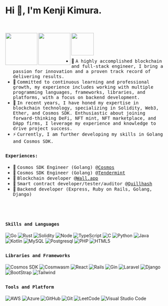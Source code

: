 # Hi 👋, I'm Kenji Kimura.
<br><br>
<a href="https://www.linkedin.com/in/kenji-kimura-32ab44261/">
  <img align="left" alt="" width="100px" src="https://img.shields.io/badge/Linkedin-0A66C2?style=for-the-badge&logo=Linkedin&logoColor=white" />
</a>
<a href="#">
  <img align="left" alt="" width="100px" src="https://img.shields.io/badge/Github-181717?style=for-the-badge&logo=Github&logoColor=white" />
</a>
<a href="mailto:kenji.kimura.1026@gmail.com">
  <img align="left" alt="" width="70px" src="https://img.shields.io/badge/Gmail-EA4335?style=for-the-badge&logo=Gmail&logoColor=white" />
</a>
<br><br>
<!-- <img align="right" src="https://github.com/dixitaniket/dixitaniket/blob/master/opagain.gif" width="100%"/>
<!--  -->

<div>
  <br>

- 👷 <samp>A highly accomplished blockchain and full-stack engineer, I bring a passion for innovation and a proven track record of delivering results. 
- 🥇 <samp> Committed to continuous learning and professional growth, my experience includes working with multiple programming languages, frameworks, libraries, and platforms, with a focus on backend development. 
- 🥇 <samp>In recent years, I have honed my expertise in blockchain technology, specializing in Solidity, Web3, Ether, and Cosmos SDK. Enthusiastic about joining forward-thinking DeFi, NFT mint, NFT marketplace, and DApp firms, I leverage my experience and knowledge to drive project success.  
- ⚡ <samp>Currently, I am further developing my skills in Golang and Cosmos SDK.

##

<div>
<h4><b><samp>Experiences:</samp></b></h4>
  
- 👷 <samp>Cosmos SDK Engineer (Golang) @<a href="https://cosmos.network/">Cosmos</a><br>
- 👷 <samp>Cosmos SDK Engineer (Golang) @<a href="https://tendermint.com/">Tendermint</a><br>
- 👷 <samp>Blockchain developer @<a href="https://wall.app/">Wall.app</a><br>
- 👷 <samp>Smart contract developer/tester/auditor @<a href="https://quillhash.com">Quillhash</a><br>
- 👷 <samp>Backend developer (Express, Ruby on Rails, Golang, Django)<br>
</div>  
<br><br>


##
<h4><b><samp>Skills and Languages</samp></b></h4>


![Go](https://img.shields.io/badge/Go-00ADD8?style=flat-square&logo=go&logoColor=white)
![Rust](https://img.shields.io/badge/Rust-black?style=flat-square&logo=rust&logoColor=white)
![Solidity](https://img.shields.io/badge/Solidity-3776AB?style=flat-square&logo=Solidity&logoColor=white)
![Node](https://img.shields.io/badge/Node-107C10?style=flat-square&logo=Node.js&logoColor=white)
![TypeScript](https://img.shields.io/badge/TypeScript-3776AB?style=flat-square&logo=TypeScript&logoColor=white)
![C](https://img.shields.io/badge/C-27338e?style=flat-square&logo=c&logoColor=white)
![Python](https://img.shields.io/badge/Python-3776AB?style=flat-square&logo=Python&logoColor=white)
![Java](https://img.shields.io/badge/Java-013243?style=flat-square&logo=Java&logoColor=white)
![Kotlin](https://img.shields.io/badge/Kotlin-013243?style=flat-square&logo=Kotlin&logoColor=white)
![MySQL](https://img.shields.io/badge/MySQL-4479A1?style=flat-square&logo=MySQL&logoColor=white)
![Postgresql](https://img.shields.io/badge/Postgresql-00979D?style=flat-square&logo=Postgresql&logoColor=white)
![PHP](https://img.shields.io/badge/PHP-3776AB?style=flat-square&logo=PHP&logoColor=white)
![HTML5](https://img.shields.io/badge/HTML5-E34F26?style=flat-square&logo=HTML5&logoColor=white)

##
<h4><b><samp>Libraries and Frameworks</samp></b></h4>

![Cosmos SDK](https://img.shields.io/badge/Cosmos-00ADD8?style=flat-square&logo=Cosmos&logoColor=white)
![Cosmwasm](https://img.shields.io/badge/Cosmwasm-013243?style=flat-square&logo=Cosmwasm&logoColor=white)
![React](https://img.shields.io/badge/React-107C10?style=flat-square&logo=React&logoColor=white)
![Rails](https://img.shields.io/badge/Rails-3776AB?style=flat-square&logo=Rails&logoColor=white)
![Gin](https://img.shields.io/badge/Gin-27338e?style=flat-square&logo=Gin&logoColor=white)
![Laravel](https://img.shields.io/badge/Laravel-3776AB?style=flat-square&logo=Laravel&logoColor=white)
![Django](https://img.shields.io/badge/Django-E34F26?style=flat-square&logo=Django&logoColor=white)
![BootStrap](https://img.shields.io/badge/Bootstrap-7952B3?style=flat-square&logo=bootstrap&logoColor=white)
![Tailwind](https://img.shields.io/badge/Tailwind-430098?style=flat-square&logo=Tailwind&logoColor=white)


##
<h4><b><samp>Tools and Platform</samp></b></h4>

![AWS](https://img.shields.io/badge/AWS-00ADD8?style=flat-square&logo=AWS&logoColor=white)
![Azure](https://img.shields.io/badge/Azure-4285F4?style=flat-square&logo=Azure&logoColor=white)
![GitHub](https://img.shields.io/badge/GitHub-181717?style=flat-square&logo=github)
![Git](https://img.shields.io/badge/Git-F05032?style=flat-square&logo=Git&logoColor=white)
![LeetCode](https://img.shields.io/badge/LeetCode-107C10?style=flat-square&logo=LeetCode&logoColor=black)
![Visual Studio Code](https://img.shields.io/badge/Visual_Studio_Code-007ACC?style=flat-square&logo=Visual-Studio-Code&logoColor=white)

